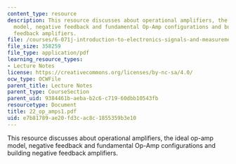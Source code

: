 ```yaml
---
content_type: resource
description: This resource discusses about operational amplifiers, the ideal op-amp
  model, negative feedback and fundamental Op-Amp configurations and building negative
  feedback amplifiers.
file: /courses/6-071j-introduction-to-electronics-signals-and-measurement-spring-2006/e7b81789ae20fd3cac8c1855359b3e10_22_op_amps1.pdf
file_size: 358259
file_type: application/pdf
learning_resource_types:
- Lecture Notes
license: https://creativecommons.org/licenses/by-nc-sa/4.0/
ocw_type: OCWFile
parent_title: Lecture Notes
parent_type: CourseSection
parent_uid: 9384461b-aeba-b2c6-c719-60dbb10543fb
resourcetype: Document
title: 22_op_amps1.pdf
uid: e7b81789-ae20-fd3c-ac8c-1855359b3e10
---
```

This resource discusses about operational amplifiers, the ideal op-amp model, negative feedback and fundamental Op-Amp configurations and building negative feedback amplifiers.